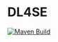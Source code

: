 # DL4SE

[![Maven Build](https://github.com/seart-group/DL4SE/actions/workflows/maven-build.yml/badge.svg)](https://github.com/seart-group/DL4SE/actions/workflows/maven-build.yml)

